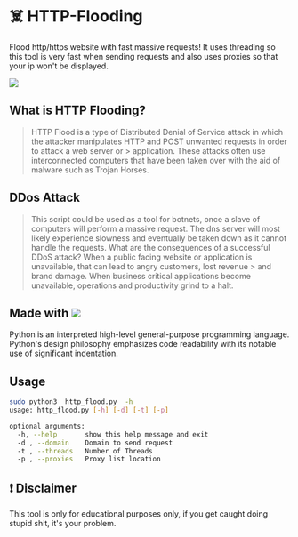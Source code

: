 # ☠️ HTTP-Flooding
Flood http/https website with fast massive requests!
It uses threading so this tool is very fast when sending requests and also uses proxies so that your ip won't
be displayed.

<img src="https://blog.radware.com/wp-content/uploads/2017/05/dns-flood-attack-illustration.jpg">

## What is HTTP Flooding?
> HTTP Flood is a type of Distributed Denial of Service attack in which the attacker manipulates HTTP and POST unwanted requests in order to attack a web server or > application. These attacks often use interconnected computers that have been taken over with the aid of malware such as Trojan Horses.

## DDos Attack
> This script could be used as a tool for botnets, once a slave of computers will perform a massive request. The dns server will most likely experience
> slowness and eventually be taken down as it cannot handle the requests.
> What are the consequences of a successful DDoS attack? When a public facing website or application is unavailable, that can lead to angry customers, lost revenue > and brand damage. When business critical applications become unavailable, operations and productivity grind to a halt.

## Made with <img src="https://camo.githubusercontent.com/24303cd2424a9a9c092cb6f3108ae66c45d827c3bb8cac57c93c1831c058e43f/68747470733a2f2f696d672e69636f6e73382e636f6d2f636f6c6f722f34382f3030303030302f707974686f6e2e706e67">
<p>
Python is an interpreted high-level general-purpose programming language. Python's design philosophy emphasizes code readability with its notable use of significant indentation.
  </p>
  
## Usage
```bash
sudo python3  http_flood.py  -h                                                                                                                               8 ⚙
usage: http_flood.py [-h] [-d] [-t] [-p]

optional arguments:
  -h, --help       show this help message and exit
  -d , --domain    Domain to send request
  -t , --threads   Number of Threads
  -p , --proxies   Proxy list location
```

## ❗ Disclaimer
This tool is only for educational purposes only, if you get caught doing stupid shit, it's your problem.

